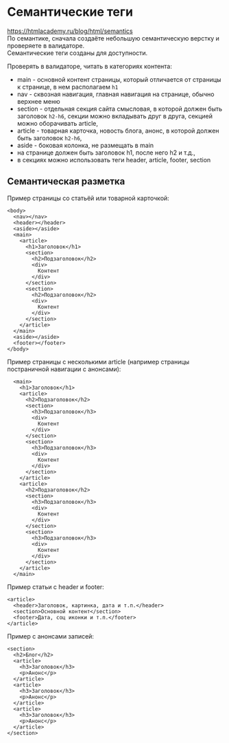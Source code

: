 # Семантические теги
https://htmlacademy.ru/blog/html/semantics  
По семантике, сначала создаёте небольшую семантическую верстку и проверяете в валидаторе.  
Семантические теги созданы для доступности.  

Проверять в валидаторе, читать в категориях контента:
- main - основной контент страницы, который отличается от страницы к странице, в нем располагаем `h1`
- nav - сквозная навигация, главная навигация на странице, обычно верхнее меню
- section - отдельная секция сайта смысловая, в которой должен быть заголовок `h2-h6`, секции можно вкладывать друг в друга, секцией можно оборачивать article,
- article - товарная карточка, новость блога, анонс, в которой должен быть заголовок `h2-h6`,
- aside - боковая колонка, не размещать в main 
- на странице должен быть заголовок h1, после него h2 и т.д.,
- в секциях можно использовать теги header, article, footer, section

## Семантическая разметка

Пример страницы со статьёй или товарной карточкой:

    <body>
      <nav></nav>
      <header></header>
      <aside></aside>
      <main>
        <article>
          <h1>Заголовок</h1>
          <section>
            <h2>Подзаголовок</h2>
            <div>
              Контент
            </div>
          </section>
          <section>
            <h2>Подзаголовок</h2>
            <div>
              Контент
            </div>
          </section>
        </article>
      </main>
      <aside></aside>
      <footer></footer>
    </body>

Пример страницы с несколькими article (например страницы постраничной навигации с анонсами):

      <main>
        <h1>Заголовок</h1>
        <article>
          <h2>Подзаголовок</h2>
          <section>
            <h3>Подзаголовок</h3>
            <div>
              Контент
            </div>
          </section>
          <section>
            <h3>Подзаголовок</h3>
            <div>
              Контент
            </div>
          </section>
        </article>
        <article>
          <h2>Подзаголовок</h2>
          <section>
            <h3>Подзаголовок</h3>
            <div>
              Контент
            </div>
          </section>
          <section>
            <h3>Подзаголовок</h3>
            <div>
              Контент
            </div>
          </section>
        </article>
      </main>

Пример статьи с header и footer:

    <article>
      <header>Заголовок, картинка, дата и т.п.</header>
      <section>Основной контент</section>
      <footer>Дата, соц иконки и т.п.</footer>
    </article>

Пример с анонсами записей:

    <section>
      <h2>Блог</h2>
      <article>
        <h3>Заголовок</h3>
        <p>Анонс</p>
      </article>
      <article>
        <h3>Заголовок</h3>
        <p>Анонс</p>
      </article>
      <article>
        <h3>Заголовок</h3>
        <p>Анонс</p>
      </article>
    </section>
